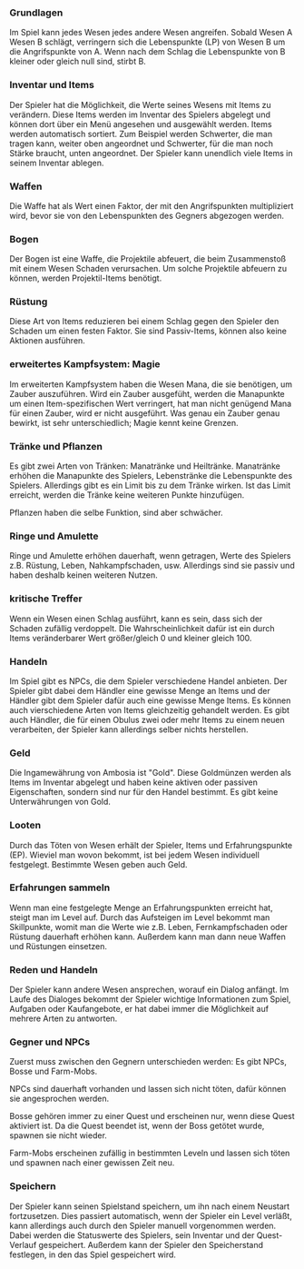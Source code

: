 ### Grundlagen

Im Spiel kann jedes Wesen jedes andere Wesen angreifen. Sobald Wesen A Wesen B schlägt, verringern sich die Lebenspunkte (LP)
von Wesen B um die Angrifspunkte von A. Wenn nach dem Schlag die Lebenspunkte von B kleiner oder gleich null sind, stirbt B.

### Inventar und Items

Der Spieler hat die Möglichkeit, die Werte seines Wesens mit Items zu verändern.
Diese Items werden im Inventar des Spielers abgelegt und können dort über ein Menü angesehen und ausgewählt werden.
Items werden automatisch sortiert. Zum Beispiel werden Schwerter, die man tragen kann, weiter oben angeordnet und Schwerter, für die
man noch Stärke braucht, unten angeordnet. Der Spieler kann unendlich viele Items in seinem Inventar ablegen.

### Waffen

Die Waffe hat als Wert einen Faktor, der mit den Angrifspunkten multipliziert wird, bevor sie von den Lebenspunkten des Gegners
abgezogen werden.

### Bogen

Der Bogen ist eine Waffe, die Projektile abfeuert, die beim Zusammenstoß mit einem Wesen Schaden verursachen.
Um solche Projektile abfeuern zu können, werden Projektil-Items benötigt.

### Rüstung

Diese Art von Items reduzieren bei einem Schlag gegen den Spieler den Schaden um einen festen Faktor.
Sie sind Passiv-Items, können also keine Aktionen ausführen.

### erweitertes Kampfsystem: Magie

Im erweiterten Kampfsystem haben die Wesen Mana, die sie benötigen, um Zauber auszuführen. Wird ein Zauber ausgefüht, werden
die Manapunkte um einen Item-spezifischen Wert verringert, hat man nicht genügend Mana für einen Zauber, wird er nicht ausgeführt.
Was genau ein Zauber genau bewirkt, ist sehr unterschiedlich; Magie kennt keine Grenzen. 

### Tränke und Pflanzen

Es gibt zwei Arten von Tränken: Manatränke und Heiltränke. Manatränke erhöhen die Manapunkte des Spielers, Lebenstränke die
Lebenspunkte des Spielers. Allerdings gibt es ein Limit bis zu dem Tränke wirken. Ist das Limit erreicht, werden die Tränke keine
weiteren Punkte hinzufügen.

Pflanzen haben die selbe Funktion, sind  aber schwächer.

### Ringe und Amulette

Ringe und Amulette erhöhen dauerhaft, wenn getragen, Werte des Spielers z.B. Rüstung, Leben, Nahkampfschaden, usw.
Allerdings sind sie passiv und haben deshalb keinen weiteren Nutzen.

### kritische Treffer

Wenn ein Wesen einen Schlag ausführt, kann es sein, dass sich der Schaden zufällig verdoppelt. Die Wahrscheinlichkeit dafür ist ein durch
Items veränderbarer Wert größer/gleich 0 und kleiner gleich 100.

### Handeln

Im Spiel gibt es NPCs, die dem Spieler verschiedene Handel anbieten. Der Spieler gibt dabei dem Händler eine gewisse Menge an Items und der
Händler gibt dem Spieler dafür auch eine gewisse Menge Items. Es können auch vierschiedene Arten von Items gleichzeitig gehandelt werden.
Es gibt auch Händler, die für einen Obulus zwei oder mehr Items zu einem neuen verarbeiten, der Spieler kann allerdings selber nichts
herstellen.

### Geld

Die Ingamewährung von Ambosia ist "Gold". Diese Goldmünzen werden als Items im Inventar abgelegt und haben keine aktiven oder passiven
Eigenschaften, sondern sind nur für den Handel bestimmt. Es gibt keine Unterwährungen von Gold.

### Looten

Durch das Töten von Wesen erhält der Spieler, Items und Erfahrungspunkte (EP). Wieviel man wovon bekommt, ist bei jedem Wesen individuell festgelegt.
Bestimmte Wesen geben auch Geld.

### Erfahrungen sammeln

Wenn man eine festgelegte Menge an Erfahrungspunkten erreicht hat, steigt man im Level auf.
Durch das Aufsteigen im Level bekommt man Skillpunkte, womit man die Werte wie z.B. Leben, Fernkampfschaden oder Rüstung dauerhaft erhöhen kann.
Außerdem kann man dann neue Waffen und Rüstungen einsetzen.

### Reden und Handeln

Der Spieler kann andere Wesen ansprechen, worauf ein Dialog anfängt. Im Laufe des Dialoges bekommt der Spieler wichtige Informationen zum Spiel,
Aufgaben oder Kaufangebote, er hat dabei immer die Möglichkeit auf mehrere Arten zu antworten.

### Gegner und NPCs

Zuerst muss zwischen den Gegnern unterschieden werden: Es gibt NPCs, Bosse und Farm-Mobs.

NPCs sind dauerhaft vorhanden und lassen sich nicht töten, dafür können sie angesprochen werden.

Bosse gehören immer zu einer Quest und erscheinen nur, wenn diese Quest aktiviert ist. Da die Quest beendet ist, wenn der Boss getötet wurde, spawnen
sie nicht wieder.

Farm-Mobs erscheinen zufällig in bestimmten Leveln und lassen sich töten und spawnen nach einer gewissen Zeit neu.

### Speichern

Der Spieler kann seinen Spielstand speichern, um ihn nach einem Neustart fortzusetzen. Dies passiert automatisch, wenn der Spieler ein Level verläßt,
kann allerdings auch durch den Spieler manuell vorgenommen werden. Dabei werden die Statuswerte des Spielers, sein Inventar und der Quest-Verlauf gespeichert.
Außerdem kann der Spieler den Speicherstand festlegen, in den das Spiel gespeichert wird.
